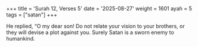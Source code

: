 +++
title = 'Surah 12, Verses 5'
date = '2025-08-27'
weight = 1601
ayah = 5
tags = ["satan"]
+++

He replied, “O my dear son! Do not relate your vision to your brothers, or they will devise a plot against you. Surely Satan is a sworn enemy to humankind.